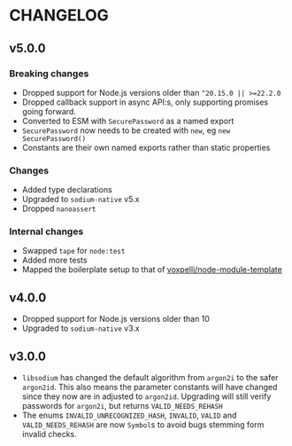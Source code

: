 # CHANGELOG

## v5.0.0

### Breaking changes

* Dropped support for Node.js versions older than `^20.15.0 || >=22.2.0`
* Dropped callback support in async API:s, only supporting promises going forward.
* Converted to ESM with `SecurePassword` as a named export
* `SecurePassword` now needs to be created with `new`, eg `new SecurePassword()`
* Constants are their own named exports rather than static properties

### Changes

* Added type declarations
* Upgraded to `sodium-native` v5.x
* Dropped `nanoassert`

### Internal changes

* Swapped `tape` for `node:test`
* Added more tests
* Mapped the boilerplate setup to that of [voxpelli/node-module-template](https://github.com/voxpelli/node-module-template)

## v4.0.0

* Dropped support for Node.js versions older than 10
* Upgraded to `sodium-native` v3.x

## v3.0.0

* `libsodium` has changed the default algorithm from `argon2i` to the safer
  `argon2id`. This also means the parameter constants will have changed since
  they now are in adjusted to `argon2id`. Upgrading will still verify passwords
  for `argon2i`, but returns `VALID_NEEDS_REHASH`
* The enums `INVALID_UNRECOGNIZED_HASH`, `INVALID`, `VALID` and
  `VALID_NEEDS_REHASH` are now `Symbol`s to avoid bugs stemming form invalid
  checks.
